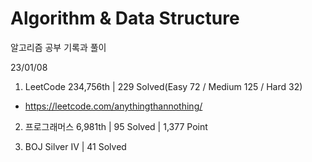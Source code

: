 # Algorithm & Data Structure

알고리즘 공부 기록과 풀이

23/01/08

1. LeetCode 234,756th | 229 Solved(Easy 72 / Medium 125 / Hard 32)
- https://leetcode.com/anythingthannothing/

2. 프로그래머스 6,981th | 95 Solved | 1,377 Point

3. BOJ Silver IV | 41 Solved